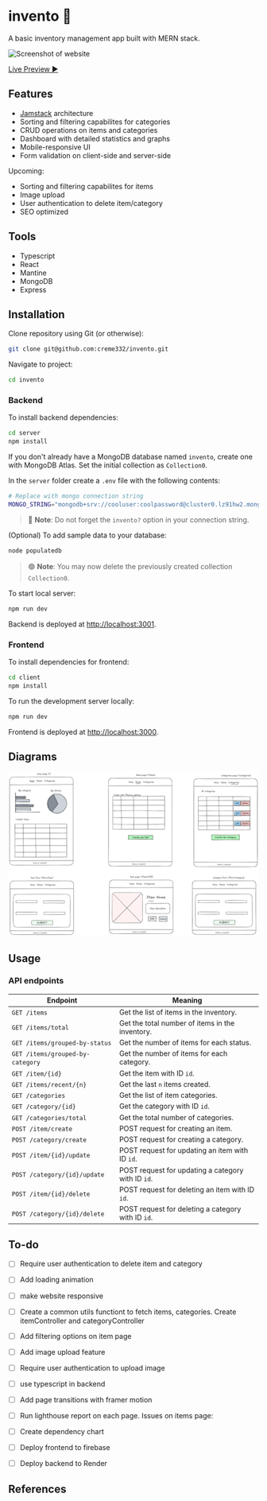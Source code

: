 # invento 🤠

A basic inventory management app built with MERN stack.


![Screenshot of website](image.png)

[Live Preview ▶](https://invent0.web.app)

## Features
-  [Jamstack](https://jamstack.org/what-is-jamstack/) architecture
-  Sorting and filtering capabilites for categories
-  CRUD operations on items and categories
-  Dashboard with detailed statistics and graphs
-  Mobile-responsive UI
-  Form validation on client-side and server-side

Upcoming:
-  Sorting and filtering capabilites for items
- Image upload
- User authentication to delete item/category
- SEO optimized

## Tools
- Typescript
- React
- Mantine
- MongoDB
- Express

## Installation

Clone repository using Git (or otherwise):
```bash
git clone git@github.com:creme332/invento.git
```

Navigate to project:
```bash
cd invento
```
### Backend
To install backend dependencies:
```bash
cd server
npm install
```

If you don't already have a MongoDB database named `invento`, create one with MongoDB Atlas. Set the initial collection as `Collection0`.

In the `server` folder create a `.env` file  with the following contents:
```bash
# Replace with mongo connection string
MONGO_STRING="mongodb+srv://cooluser:coolpassword@cluster0.lz91hw2.mongodb.net/invento?retryWrites=true&w=majority"
```
> 🔴 **Note**: Do not forget the `invento?` option in your connection string.

(Optional) To add sample data to your database:

```bash
node populatedb
```

> 🟢 **Note**: You may now delete the previously created collection `Collection0`.

To start local server:

```bash
npm run dev
```

Backend is deployed at [http://localhost:3001](http://localhost:3001).

### Frontend

To install dependencies for frontend:
```bash
cd client
npm install
```

To run the development server locally:
```bash
npm run dev
```

Frontend is deployed at [http://localhost:3000](http://localhost:3000).

## Diagrams
![wireframe of website](/design/wireframe.excalidraw.png)

## Usage

### API endpoints

| Endpoint                         | Meaning                                            |
| -------------------------------- | -------------------------------------------------- |
| `GET /items`                     | Get the list of items in the inventory.            |
| `GET /items/total`               | Get the total number of items in the inventory.    |
| `GET /items/grouped-by-status`   | Get the number of items for each status.           |
| `GET /items/grouped-by-category` | Get the number of items for each category.         |
| `GET /item/{id}`                 | Get the item with ID `id`.                         |
| `GET /items/recent/{n}`          | Get the last `n` items created.                    |
| `GET /categories`                | Get the list of item categories.                   |
| `GET /category/{id}`             | Get the category with ID `id`.                     |
| `GET /categories/total`          | Get the total number of categories.                |
| `POST /item/create`              | POST request for creating an item.                 |
| `POST /category/create`          | POST request for creating a category.              |
| `POST /item/{id}/update`         | POST request for updating an item with ID `id`.    |
| `POST /category/{id}/update`     | POST request for updating a category with ID `id`. |
| `POST /item/{id}/delete`         | POST request for deleting an item with ID `id`.    |
| `POST /category/{id}/delete`     | POST request for deleting a category with ID `id`. |

## To-do
- [ ] Require user authentication to delete item and category
- [ ] Add loading animation 
- [ ] make website responsive
- [ ] Create a common utils functiont to fetch items, categories. Create itemController and categoryController
- [ ] Add filtering options on item page
- [ ] Add image upload feature
- [ ] Require user authentication to upload image
- [ ] use typescript in backend
- [ ] Add page transitions with framer motion
- [ ] Run lighthouse report on each page. Issues on items page:
- [ ] Create dependency chart
- [ ] Deploy frontend to firebase
- [ ] Deploy backend to Render


## References
